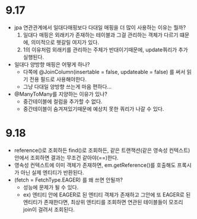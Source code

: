 # 9.17
- jpa 연관관계에서 일대다매핑보다 다대일 매핑을 더 많이 사용하는 이유는 뭘까?
    1. 일대다 매핑은 외래키가 존재하는 테이블과 그걸 관리하는 객체가 다르기 떄문에, 의미적으로 헷갈릴 여지가 있다.
    2. 1의 이유처럼 외래키를 관리하는 주체가 반대이기때문에, update쿼리가 추가 실행된다.  
- 일대다 양방향 매핑은 어떻게 하나?
    - 다쪽에 @JoinColumn(insertable = false, updateable = false) 를 써서 읽기 전용 필드로 사용해야한다.
    - 그냥 다대일 양방향 쓰는게 마음 편하다...
- @ManyToMany를 지양하는 이유가 있나?
    - 중간테이블에 컬럼을 추가할 수 없다.
    - 중간테이블이 숨겨져있기때문에 예상치 못한 쿼리가 나갈 수 있다.
 
# 9.18
- reference()로 조회하든 find()로 조회하든, 같은 트랜잭션(같은 영속성 컨텍스트) 안에서 조회하면 결과는 무조건 같아야(==)한다.
- 영속성 컨텍스트에 이미 객체가 존재하면, em.getReference()를 호출해도 프록시가 아닌 실제 엔티티가 반환된다. 
- (fetch = FetchType.EAGER) 를 왜 쓰면 안될까?
    - 성능에 문제가 될 수 있다.
    - ex) 엔티티 안에 EAGER로 된 엔티티 객체가 존재하고 그안에 또 EAGER로 된 엔티티가 존재한다면, 최상위 엔티티를 조회하면 연관된 테이블들이 모조리 join이 걸려서 조회된다. 

